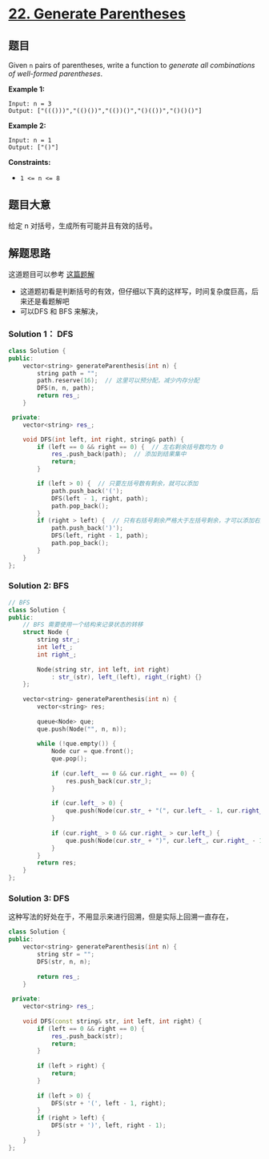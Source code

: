 # [22. Generate Parentheses](https://leetcode.com/problems/generate-parentheses/) 

## 题目

Given `n` pairs of parentheses, write a function to *generate all combinations of well-formed parentheses*.

**Example 1:**

```
Input: n = 3
Output: ["((()))","(()())","(())()","()(())","()()()"]
```

**Example 2:**

```
Input: n = 1
Output: ["()"]
```

 

**Constraints:**

- `1 <= n <= 8`

## 题目大意

给定 n 对括号，生成所有可能并且有效的括号。

## 解题思路

这道题目可以参考 [这篇题解](https://leetcode-cn.com/problems/generate-parentheses/solution/hui-su-suan-fa-by-liweiwei1419/)

* 这道题初看是判断括号的有效，但仔细以下真的这样写，时间复杂度巨高，后来还是看题解吧
* 可以DFS 和 BFS 来解决，

### Solution 1： DFS

`````c++
class Solution {
public:
    vector<string> generateParenthesis(int n) {
        string path = "";
        path.reserve(16);  // 这里可以预分配，减少内存分配
        DFS(n, n, path);
        return res_;
    }

 private:
    vector<string> res_;

    void DFS(int left, int right, string& path) {
        if (left == 0 && right == 0) {  // 左右剩余括号数均为 0
            res_.push_back(path);  // 添加到结果集中
            return;
        }

        if (left > 0) {  // 只要左括号数有剩余，就可以添加
            path.push_back('(');
            DFS(left - 1, right, path);
            path.pop_back();
        }
        if (right > left) {  // 只有右括号剩余严格大于左括号剩余，才可以添加右括号
            path.push_back(')');
            DFS(left, right - 1, path);
            path.pop_back();
        }
    }
};
`````

### Solution 2: BFS


````c++
// BFS
class Solution {
public:
    // BFS 需要使用一个结构来记录状态的转移
    struct Node {
        string str_;
        int left_;
        int right_;
        
        Node(string str, int left, int right)
            : str_(str), left_(left), right_(right) {}
    };
    
    vector<string> generateParenthesis(int n) {
        vector<string> res;
        
        queue<Node> que;
        que.push(Node("", n, n));
        
        while (!que.empty()) {
            Node cur = que.front();
            que.pop();
            
            if (cur.left_ == 0 && cur.right_ == 0) {
                res.push_back(cur.str_);
            }
            
            if (cur.left_ > 0) {
                que.push(Node(cur.str_ + "(", cur.left_ - 1, cur.right_));
            }
            
            if (cur.right_ > 0 && cur.right_ > cur.left_) {
                que.push(Node(cur.str_ + ")", cur.left_, cur.right_ - 1));
            }
        }
        return res;
    }
};
````

### Solution 3: DFS

这种写法的好处在于，不用显示来进行回溯，但是实际上回溯一直存在，

````c++
class Solution {
public:
    vector<string> generateParenthesis(int n) {
        string str = "";
        DFS(str, n, n);
        
        return res_;
    }
    
 private:
    vector<string> res_;
    
    void DFS(const string& str, int left, int right) {
        if (left == 0 && right == 0) {
            res_.push_back(str);
            return;
        }
        
        if (left > right) {
            return;
        }
        
        if (left > 0) {
            DFS(str + '(', left - 1, right);
        }
        if (right > left) {
            DFS(str + ')', left, right - 1);
        }
    }
};
````
